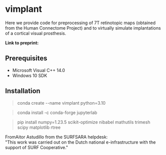 # vimplant
Here we provide code for preprocessing of 7T retinotopic maps (obtained from the Human Connectome Project) and to virtually simulate implantations of a cortical visual prosthesis.  

**Link to preprint:**

## Prerequisites
- Microsoft Visual C++ 14.0
- Windows 10 SDK
  
## Installation
> conda create --name vimplant python=3.10

> conda install -c conda-forge jupyterlab

> pip install numpy=1.23.5 scikit-optimize nibabel mathutils trimesh scipy matplotlib rtree


FromAitor Astudillo from the SURFSARA helpdesk:  
  "This work was carried out on the Dutch national e-infrastructure with the support of SURF Cooperative."
